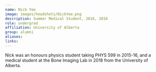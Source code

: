 ```yaml
---
name: Nick Yee
image: images/headshots/NickYee.png
description: Summer Medical Student, 2016, 2018
role: undergrad
affiliation: University of Alberta
group: alumni
aliases: 
links:
---
```


Nick was an honours physics student taking PHYS 599 in 2015-16, and a 
medical student at the Bone Imaging Lab in 2018 from the University of Alberta.